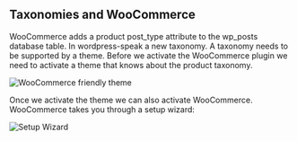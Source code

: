 ## Taxonomies and WooCommerce

WooCommerce adds a product post_type attribute to the wp_posts database table. In wordpress-speak a new taxonomy. A taxonomy needs to be supported by a theme. Before we activate the WooCommerce plugin we need to activate a theme that knows about the product taxonomy.

![WooCommerce friendly theme](https://rhildred.github.io/UX320-database-child-theme/READMEImages/economicsTheme.png "WooCommerce friendly theme")

Once we activate the theme we can also activate WooCommerce. WooCommerce takes you through a setup wizard:

![Setup Wizard](https://rhildred.github.io/UX320-database-child-theme/READMEImages/WooCommerceScreen1.png "Setup Wizard")
